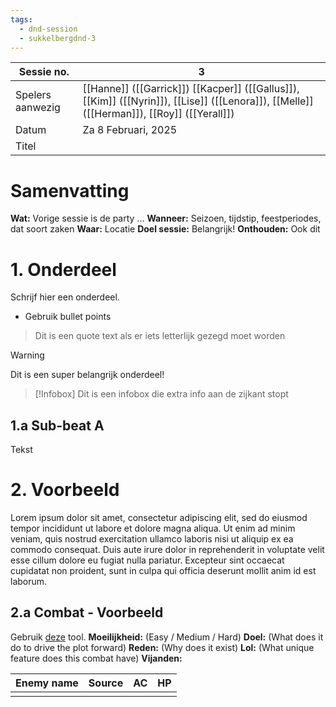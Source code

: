 ```yaml
---
tags:
  - dnd-session
  - sukkelbergdnd-3
---
```


| Sessie no.       | 3                                                                                                                                          |
| ---------------- | ------------------------------------------------------------------------------------------------------------------------------------------ |
| Spelers aanwezig | [[Hanne]] ([[Garrick]]) [[Kacper]] ([[Gallus]]), [[Kim]] ([[Nyrin]]), [[Lise]] ([[Lenora]]), [[Melle]] ([[Herman]]),  [[Roy]] ([[Yerall]]) |
| Datum            | Za 8 Februari, 2025                                                                                                                        |
| Titel            |                                                                                                                                            |
# Samenvatting
**Wat:** Vorige sessie is de party ...
**Wanneer:** Seizoen, tijdstip, feestperiodes, dat soort zaken
**Waar:** Locatie
**Doel sessie:** Belangrijk!
**Onthouden:** Ook dit
# 1. Onderdeel
Schrijf hier een onderdeel.
- Gebruik bullet points

> Dit is een quote text als er iets letterlijk gezegd moet worden

> [!warning]
> Dit is een super belangrijk onderdeel!

>[!Infobox]
>Dit is een infobox die extra info aan de zijkant stopt
## 1.a Sub-beat A
Tekst
# 2. Voorbeeld
Lorem ipsum dolor sit amet, consectetur adipiscing elit, sed do eiusmod tempor incididunt ut labore et dolore magna aliqua. Ut enim ad minim veniam, quis nostrud exercitation ullamco laboris nisi ut aliquip ex ea commodo consequat. Duis aute irure dolor in reprehenderit in voluptate velit esse cillum dolore eu fugiat nulla pariatur. Excepteur sint occaecat cupidatat non proident, sunt in culpa qui officia deserunt mollit anim id est laborum.
## 2.a Combat - Voorbeeld
Gebruik [deze](https://www.dndbeyond.com/encounter-builder) tool.
**Moeilijkheid:** (Easy / Medium / Hard)
**Doel:** (What does it do to drive the plot forward)
**Reden:** (Why does it exist)
**Lol:** (What unique feature does this combat have)
**Vijanden:** 

| Enemy name | Source | AC  | HP  |
| ---------- | ------ | --- | --- |
|            |        |     |     |
